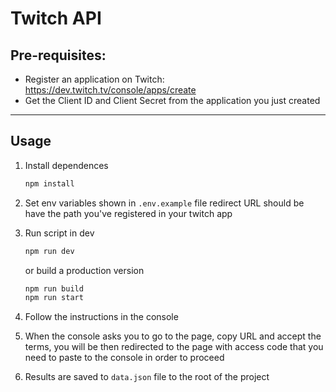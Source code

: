 # Twitch API

## Pre-requisites:

- Register an application on Twitch: https://dev.twitch.tv/console/apps/create
- Get the Client ID and Client Secret from the application you just created
---
## Usage
1. Install dependences 
   ```bash 
   npm install
   ```
3. Set env variables shown in `.env.example` file
redirect URL should be have the path you've registered in your twitch app

4. Run script in dev 
   ```bash
   npm run dev
   ```
   or build a production version
   ```bash
   npm run build 
   npm run start
   ```
5. Follow the instructions in the console
6. When the console asks you to go to the page, copy URL and accept the terms, you will be then redirected to the page with access code that you need to paste to the console in order to proceed
6. Results are saved to `data.json` file to the root of the project 